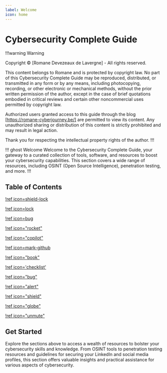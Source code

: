 ```yaml
---
label: Welcome
icon: home
---
```


# Cybersecurity Complete Guide

!!!warning Warning

Copyright © [Romane Devezeaux de Lavergne] - All rights reserved.

This content belongs to Romane and is protected by copyright law. No part of this Cybersecurity Complete Guide may be reproduced, distributed, or transmitted in any form or by any means, including photocopying, recording, or other electronic or mechanical methods, without the prior written permission of the author, except in the case of brief quotations embodied in critical reviews and certain other noncommercial uses permitted by copyright law.

Authorized users granted access to this guide through the blog [https://romane-cyberjourney.be/] are permitted to view its content. Any unauthorized sharing or distribution of this content is strictly prohibited and may result in legal action.

Thank you for respecting the intellectual property rights of the author.
!!! 

!!! ghost Welcome
Welcome to the Cybersecurity Complete Guide, your gateway to a curated collection of tools, software, and resources to boost your cybersecurity capabilities. This section covers a wide range of resources, including OSINT (Open Source Intelligence), penetration testing, and more.
!!!

## Table of Contents

[!ref icon=shield-lock](/Guides/Pentest-tools.md)

[!ref icon=lock](/Guides/Cybersecurity-Tools-and-Resources.md)

[!ref icon=bug](/Guides/Malware-analysis.md)

[!ref icon="rocket"](/Guides/OSINT-tools-and-resources.md)

[!ref icon="copilot"](/Guides/AI.md)

[!ref icon=mark-github](/Guides/Github-repositories.md)

[!ref icon="book"](/Guides/Courses-and-programmes.md)

[!ref icon='checklist'](/Guides/Cheat-Sheet.md)

[!ref icon="bug"](/Guides/Penetration-Testing-Tools-and-Resources.md)

[!ref icon="alert"](/Guides/Bug-Bounty-and-Hacking-Resources.md)

[!ref icon="shield"](/Guides/Miscellaneous.md)

[!ref icon="globe"](/Guides/Web-Crawlers-and-Enumeration-Tools.md)


[!ref icon="unmute"](/Guides/Podcasts.md)


## Get Started

Explore the sections above to access a wealth of resources to bolster your cybersecurity skills and knowledge. From OSINT tools to penetration testing resources and guidelines for securing your LinkedIn and social media profiles, this section offers valuable insights and practical assistance for various aspects of cybersecurity.
